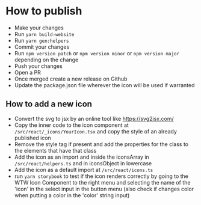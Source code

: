 # How to publish

- Make your changes
- Run `yarn build-website`
- Run `yarn gen:helpers`
- Commit your changes
- Run `npm version patch` or `npm version minor` or `npm version major` depending on the change
- Push your changes
- Open a PR
- Once merged create a new release on Github
- Update the package.json file wherever the icon will be used if warranted

## How to add a new icon

- Convert the svg to jsx by an online tool like https://svg2jsx.com/
- Copy the inner code to the icon component at `/src/react/_icons/YourIcon.tsx` and copy the style of an already published icon
- Remove the style tag if present and add the properties for the class to the elements that have that class
- Add the icon as an import and inside the iconsArray in `/src/react/helpers.ts` and in iconsObject in lowercase
- Add the icon as a default import at `/src/react/icons.ts` 
- run `yarn storybook` to test if the icon renders correctly by going to the WTW Icon Component to the right menu and selecting the name of the 'icon' in the select input in the button menu (also check if changes color when putting a color in the 'color' string input)

